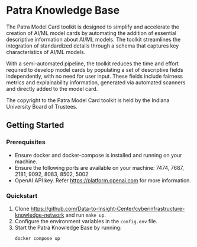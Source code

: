 # Patra Knowledge Base

The Patra Model Card toolkit is designed to simplify and accelerate the creation of AI/ML model cards by automating the addition of essential descriptive information about AI/ML models. The toolkit streamlines the integration of standardized details through a schema that captures key characteristics of AI/ML models.

With a semi-automated pipeline, the toolkit reduces the time and effort required to develop model cards by populating a set of descriptive fields independently, with no need for user input. These fields include fairness metrics and explainability information, generated via automated scanners and directly added to the model card.

The copyright to the Patra Model Card toolkit is held by the Indiana University Board of Trustees.

## Getting Started

### Prerequisites
- Ensure docker and docker-compose is installed and running on your machine.
- Ensure the following ports are available on your machine: 7474, 7687, 2181, 9092, 8083, 8502, 5002
- OpenAI API key. Refer https://platform.openai.com for more information.

### Quickstart

1. Clone https://github.com/Data-to-Insight-Center/cyberinfrastructure-knowledge-network and run `make up`.
2. Configure the environment variables in the `config.env` file.
3. Start the Patra Knowledge Base by running: 
    ```bash 
    docker compose up
    ```